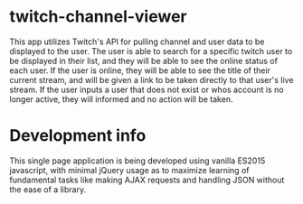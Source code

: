 # twitch-channel-viewer
This app utilizes Twitch's API for pulling channel and user data to be displayed to the user. The user is able to search for a specific twitch user to be displayed in their list, and they will be able to see the online status of each user. If the user is online, they will be able to see the title of their current stream, and will be given a link to be taken directly to that user's live stream. If the user inputs a user that does not exist or whos account is no longer active, they will informed and no action will be taken. 

# Development info
This single page application is being developed using vanilla ES2015 javascript, with minimal jQuery usage as to maximize learning of fundamental tasks like making AJAX requests and handling JSON without the ease of a library.
